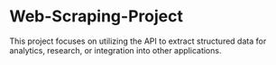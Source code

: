 # Web-Scraping-Project
This project focuses on utilizing the API to extract structured data for analytics, research, or integration into other applications.

